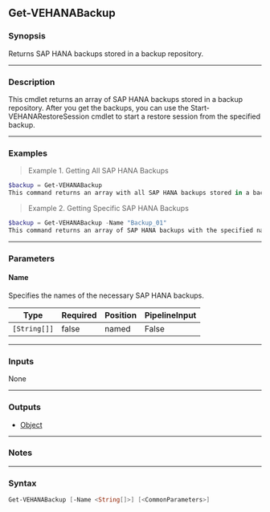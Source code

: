 Get-VEHANABackup
----------------

### Synopsis
Returns SAP HANA backups stored in a backup repository.

---

### Description

This cmdlet returns an array of SAP HANA backups stored in a backup repository. After you get the backups, you can use the Start-VEHANARestoreSession cmdlet to start a restore session from the specified backup.

---

### Examples
> Example 1. Getting All SAP HANA Backups

```PowerShell
$backup = Get-VEHANABackup
This command returns an array with all SAP HANA backups stored in a backup repository. Save the result to the $backup variable to be able to use it with other cmdlets.
```
> Example 2. Getting Specific SAP HANA Backups

```PowerShell
$backup = Get-VEHANABackup -Name "Backup_01"
This command returns an array of SAP HANA backups with the specified names. Save the result to the $backup variable to be able to use it with other cmdlets.
```

---

### Parameters
#### **Name**
Specifies the names of the necessary SAP HANA backups.

|Type        |Required|Position|PipelineInput|
|------------|--------|--------|-------------|
|`[String[]]`|false   |named   |False        |

---

### Inputs
None

---

### Outputs
* [Object](https://learn.microsoft.com/en-us/dotnet/api/System.Object)

---

### Notes

---

### Syntax
```PowerShell
Get-VEHANABackup [-Name <String[]>] [<CommonParameters>]
```
